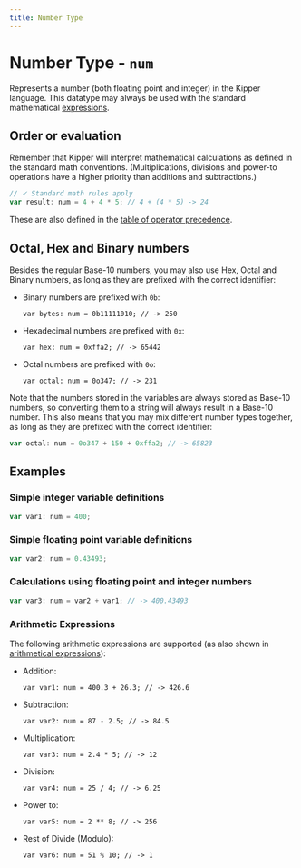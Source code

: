 ```yaml
---
title: Number Type
---
```


# Number Type - `num`

Represents a number (both floating point and integer) in the Kipper language. This datatype may always be used with the
standard mathematical [expressions](../expressions/index.html).

## Order or evaluation

Remember that Kipper will interpret mathematical calculations as defined in the standard math conventions.
(Multiplications, divisions and power-to operations have a higher priority than additions and subtractions.)

```ts
// ✓ Standard math rules apply
var result: num = 4 + 4 * 5; // 4 + (4 * 5) -> 24
```

These are also defined in the [table of operator precedence](../expressions/index.html#kipper-operators-and-expressions-precedence).

## Octal, Hex and Binary numbers

Besides the regular Base-10 numbers, you may also use Hex, Octal and Binary numbers, as long as they are prefixed with
the correct identifier:

- Binary numbers are prefixed with `0b`:
	<pre><code class="language-ts">var bytes: num = 0b11111010; // -> 250</code></pre>
- Hexadecimal numbers are prefixed with `0x`:
	<pre><code class="language-ts">var hex: num = 0xffa2; // -> 65442</code></pre>
- Octal numbers are prefixed with `0o`:
	<pre><code class="language-ts">var octal: num = 0o347; // -> 231</code></pre>

Note that the numbers stored in the variables are always stored as Base-10 numbers, so converting them to a string will
always result in a Base-10 number. This also means that you may mix different number types together, as long as they are
prefixed with the correct identifier:

```ts
var octal: num = 0o347 + 150 + 0xffa2; // -> 65823
```

## Examples

### Simple integer variable definitions

```ts
var var1: num = 400;
```

### Simple floating point variable definitions

```ts
var var2: num = 0.43493;
```

### Calculations using floating point and integer numbers

```ts
var var3: num = var2 + var1; // -> 400.43493
```

### Arithmetic Expressions

The following arithmetic expressions are supported (as also shown in [arithmetical expressions](../expressions/arithmetic-expression.html)):

- Addition:
	<pre><code class="language-ts">var var1: num = 400.3 + 26.3; // -> 426.6</code></pre>
- Subtraction:
	<pre><code class="language-ts">var var2: num = 87 - 2.5; // -> 84.5</code></pre>
- Multiplication:
	<pre><code class="language-ts">var var3: num = 2.4 * 5; // -> 12</code></pre>
- Division:
	<pre><code class="language-ts">var var4: num = 25 / 4; // -> 6.25</code></pre>
- Power to:
	<pre><code class="language-ts">var var5: num = 2 ** 8; // -> 256</code></pre>
- Rest of Divide (Modulo):
	<pre><code class="language-ts">var var6: num = 51 % 10; // -> 1</code></pre>
